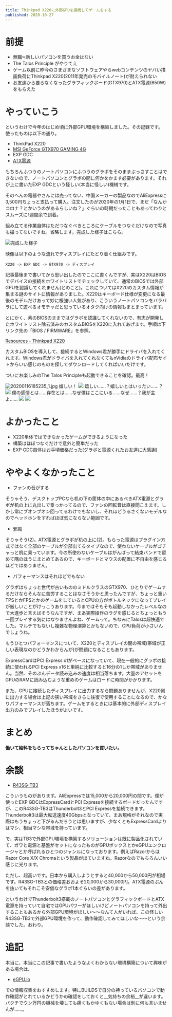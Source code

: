 ```yaml
---
title: Thinkpad X220に外部GPUを接続してゲームをする
published: 2020-10-27
---
```

# 前提
- 無職≒新しいパソコンを買うお金はない
- The Talos Principle がやりてえ
- ゲーム以前に昨今のさまざまなソフトウェアやらwebコンテンツのヤバい描画負荷にThinkpad X220(2011年発売のモバイルノート)が耐えられない
- お友達から要らなくなったグラフィックボード(GTX970)とATX電源(650W)をもらえた

# やっていこう
というわけで今年のはじめ頃に外部GPU環境を構築しました。その記録です。使ったものは以下の通り。
- ThinkPad X220
- [MSI GeForce GTX970 GAMING 4G](https://jp.msi.com/Graphics-card/gtx-970-gaming-4g.html)
- EXP GDC
- [ATX電源](https://kakaku.com/item/05901011035/)

もちろんふつうのノートパソコンにふつうのグラボをそのままぶっさすことはできないので、ノートパソコンとグラボの間に何かをかます必要があります。それが上に書いたEXP GDCという怪しい(本当に怪しい)機械です。

そのへんの電器やさんには売ってない、中国メーカーの製品なのでAliExpressに3,500円ちょっと支払って購入。注文したのが2020年の1月1日で、まだ「なんかコロナ？とかいうのがあるらしいね？」ぐらいの時期だったこともあってわりとスムーズに1週間余で到着。

組み立てる作業自体はただつなぐべきところにケーブルをつなぐだけなので写真も撮ってないですね。省略します。完成した様子はこちら。

![完成した様子](/img/egpu_environment.jpg)

映像は以下のような流れでディスプレイにたどり着く仕組みです。

```X220 -> EXP GDC -> GTX970 -> ディスプレイ```

記事最後まで書いてから思い出したのでここに書くんですが、実はX220はBIOSでデバイスの接続をホワイトリストでチェックしていて、通常のBIOSでは外部GPUを認識してくれません(とのこと)。これについてはX220のカスタム情報が集まる謎のサイトに情報がありました。X220はキーボード仕様が変更になる最後のモデルだけあって妙に根強い人気があり、こういうノートパソコンをバラバラにして遊べるオモチャだと思っているオタク向けの情報もまとまっています。

とにかく、素のBIOSのままではグラボを認識してくれないので、有志が開発したホワイトリスト除去済みのカスタムBIOSをX220に入れてあげます。手順は下リンク先の「BIOS / FIRMWARE」を参照。

[Resources - Thinkpad X220](http://x220.mcdonnelltech.com/resources/)

カスタムBIOSを導入して、接続するとWindows君が勝手にドライバを入れてくれます。Windows君がドライバを入れてくれなくてもnVidiaのドライバ配布サイトからいい感じのものを探してダウンロードしてくればいいだけです。

ついにお楽しみのThe Talos Principleも起動できることを確認。最高！

![20200116185235_1.jpg](/img/20200116185235_1.jpg)
嬉しい！
![](/img/20200116190449_1.jpg)
嬉しい……？嬉しいとはいったい……？
![](/img/20200118161558_1.jpg)
僕の感情とは……存在とは……なぜ僕はここにいる……なぜ……？我が主よ……
![](/img/20200119141834_1.jpg)
![](/img/20200119141908_1.jpg)

# よかったこと

- X220単体ではできなかったゲームができるようになった
- 構築はほぼつなぐだけで意外と簡単だった
- EXP GDC自体はお手頃価格だった(グラボと電源くれたお友達に大感謝)

# ややよくなかったこと

- ファンの音がする

そりゃそう。デスクトップPCなら机の下の筐体の中にあるべきATX電源とグラボが机の上に丸出しで乗っかってるので、ファンの回転音は直接聞こえます。しかし常にブオンブオン回ってるわけでもないし、それほどうるさくないモデルなのでヘッドホンをすればほぼ気にならない範囲です。

- 邪魔

そりゃそう(2)。ATX電源とグラボが机の上に(2)。もらった電源はプラグイン方式ではなく全部のケーブルが全部出てるタイプなので、使わないケーブルがゴチャっと机に乗っています。今の所使わないケーブルはがんばって結束バンドで留めて隅のほうにまとめてあるので、キーボードとマウスの配置に不自由を感じるほどではありません。

- パフォーマンスはそれほどでもない

グラボはちょっと世代が古いもののミドルクラスのGTX970、ひとりでゲームするだけならそんなに苦労することはなさそうかと思ったんですが、ちょっと重いTPSとかFPSとかのゲームをしているとCPUの方がボトルネックになってプレイが厳しいことがけっこうあります。今まではそもそも起動しなかったレベルなので大進歩と言えばそうなんですが、まあ実際操作のラグを感じるとちょっともう一回プレイする気にはなりませんよね、ゲームって。ちなみにTalosは超快適でした。マルチでもないし複雑な物理演算とかもないので、CPU負荷が小さいんでしょうね。

もうひとつパフォーマンスについて、X220とディスプレイの間の帯域(帯域が正しい表現なのかどうかわからんが)が問題になることもあります。

ExpressCardはPCI Express x1がベースになっていて、現在一般的にグラボの接続に使われるPCI Express x16と単純に比較すると16分の1しか帯域がありません。当然、そのぶんデータ読み込みの速度は相当落ちます。大量のアセットをGPUのRAMに読み込むような重めのゲームはロードに時間がかかります。

また、GPUに接続したディスプレイに出力するなら問題ありませんが、X220側に出力する場合は上記の狭い帯域をさらに往復で使用することになるので、かなりパフォーマンスが落ちます。ゲームをするときには基本的に外部ディスプレイ出力のみでプレイしたほうがよいです。

# まとめ

__働いて給料をもらってちゃんとしたパソコンを買いたい。__

# 余談

- [R43SG-TB3](http://www.adt.link/product/R43SG-TB3.html)

こういうものがあります。AliExpressでは15,000から20,000円の間です。僕が使ったEXP GDCはExpressCardとPCI Expressを接続するボードだったんですが、このR43SG-TB3はThunderbolt3とPCI Expressを接続できます。Thunderbolt3は最大転送速度40Gbpsとなっていて、まあ規格がそれなので実際はもうちょっと下がるんだろうとは思いますが、少なくともExpressCardよりはマシ、相当マシな帯域を持っています。

で、実はTB3で外部GPU環境を構築するソリューションは既に製品化されていて、ガワと電源と基盤がセットになったものがGPUボックスとかeGPUエンクロージャとか呼ばれるひとつのジャンルになっております。例えばRazorからはRazor Core X/X Chromaという製品が出ていますね。Razorなのでもちろんいい感じに光ります。

ただし、超高いです。日本から購入しようとすると40,000から50,000円が相場です。R43SG-TB3との価格差おおよそ20,000から30,000円。ATX電源のぶんを抜いてもそれこそ安価なグラボ1本ぐらいの差があります。

というわけでThunderbolt3搭載のノートパソコンとグラフィックボードとATX電源を持っていて自宅ではGPUパワーがほしいけどノートパソコンを持って外出することもあるから外部GPU環境がほしい～～なんて人がいれば、この怪しいR43SG-TB3で外部GPU環境を作って、動作確認してみてほしいな～～という余談でした。おわり。

# 追記

本当に、本当にこの記事で書いたようなよくわからない環境構築について興味がある場合は、

- [eGPU.io](https://egpu.io/)

での情報収集をおすすめします。特にBUILDSで自分の持っているパソコンで動作確認がとれているかどうかの確認をしておくと__気持ちの余裕__が違います。バクチでウン万円の機械を壊しても痛くもかゆくもない場合は別に何も言いませんが……。